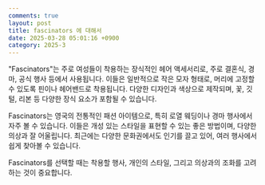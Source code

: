 ```yaml
---
comments: true
layout: post
title: fascinators 에 대해서
date: 2025-03-28 05:01:16 +0900
category: 2025-3
---
```


"Fascinators"는 주로 여성들이 착용하는 장식적인 헤어 액세서리로, 주로 결혼식, 경마, 공식 행사 등에서 사용됩니다. 이들은 일반적으로 작은 모자 형태로, 머리에 고정할 수 있도록 핀이나 헤어밴드로 착용됩니다. 다양한 디자인과 색상으로 제작되며, 꽃, 깃털, 리본 등 다양한 장식 요소가 포함될 수 있습니다.

Fascinators는 영국의 전통적인 패션 아이템으로, 특히 로열 웨딩이나 경마 행사에서 자주 볼 수 있습니다. 이들은 개성 있는 스타일을 표현할 수 있는 좋은 방법이며, 다양한 의상과 잘 어울립니다. 최근에는 다양한 문화권에서도 인기를 끌고 있어, 여러 행사에서 쉽게 찾아볼 수 있습니다. 

Fascinators를 선택할 때는 착용할 행사, 개인의 스타일, 그리고 의상과의 조화를 고려하는 것이 중요합니다.